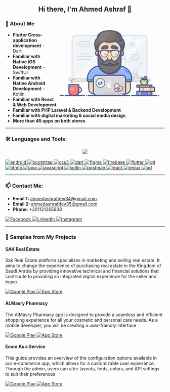<h2 align="center"> Hi there, I'm Ahmed Ashraf 👋 </h2>

<img align="right" width="350" src="/assets/programmer.gif" alt="Coding gif" />

### 🚀 About Me

- **Flutter Cross-application development** - Dart
- **Familiar with Native iOS Development** - SwiftUI
- **Familiar with Native Android Development** - Kotlin
- **Familiar with React & Web Development**
- **Familiar with PHP Laravel & Backend Development**
- **Familiar with digital marketing & social media design**
- **More than 45 apps on both stores**

<hr>

### 🛠 Languages and Tools:

<p align="center">
<a href="https://skillicons.dev">
<img src="https://skillicons.dev/icons?i=bootstrap,aws,dart,figma,firebase,flutter,git,java,js,kotlin,postman,react,redux,xd&perline=9" />
</a>
</p>


<p align="left">
    <a href="https://developer.android.com" target="_blank">
        <img src="https://cdn.jsdelivr.net/gh/devicons/devicon/icons/android/android-original.svg" alt="android" width="40" height="40"/>
    </a>
    <a href="https://getbootstrap.com" target="_blank">
        <img src="https://cdn.jsdelivr.net/gh/devicons/devicon/icons/bootstrap/bootstrap-original.svg" alt="bootstrap" width="40" height="40"/>
    </a>
    <a href="https://www.w3schools.com/css/" target="_blank">
        <img src="https://cdn.jsdelivr.net/gh/devicons/devicon/icons/css3/css3-original.svg" alt="css3" width="40" height="40"/>
    </a>
    <a href="https://dart.dev" target="_blank">
        <img src="https://cdn.jsdelivr.net/gh/devicons/devicon/icons/dart/dart-original.svg" alt="dart" width="40" height="40"/>
    </a>
    <a href="https://www.figma.com/" target="_blank">
        <img src="https://cdn.jsdelivr.net/gh/devicons/devicon/icons/figma/figma-original.svg" alt="figma" width="40" height="40"/>
    </a>
    <a href="https://firebase.google.com/" target="_blank">
        <img src="https://cdn.jsdelivr.net/gh/devicons/devicon/icons/firebase/firebase-plain.svg" alt="firebase" width="40" height="40"/>
    </a>
    <a href="https://flutter.dev" target="_blank">
        <img src="https://cdn.jsdelivr.net/gh/devicons/devicon/icons/flutter/flutter-original.svg" alt="flutter" width="40" height="40"/>
    </a>
    <a href="https://git-scm.com/" target="_blank">
        <img src="https://cdn.jsdelivr.net/gh/devicons/devicon/icons/git/git-original.svg" alt="git" width="40" height="40"/>
    </a>
    <a href="https://www.w3.org/html/" target="_blank">
        <img src="https://cdn.jsdelivr.net/gh/devicons/devicon/icons/html5/html5-original.svg" alt="html5" width="40" height="40"/>
    </a>
    <a href="https://www.java.com" target="_blank">
        <img src="https://cdn.jsdelivr.net/gh/devicons/devicon/icons/java/java-original.svg" alt="java" width="40" height="40"/>
    </a>
    <a href="https://developer.mozilla.org/en-US/docs/Web/JavaScript" target="_blank">
        <img src="https://cdn.jsdelivr.net/gh/devicons/devicon/icons/javascript/javascript-original.svg" alt="javascript" width="40" height="40"/>
    </a>
    <a href="https://kotlinlang.org" target="_blank">
        <img src="https://cdn.jsdelivr.net/gh/devicons/devicon/icons/kotlin/kotlin-original.svg" alt="kotlin" width="40" height="40"/>
    </a>
    <a href="https://postman.com" target="_blank">
        <img src="https://cdn.jsdelivr.net/gh/devicons/devicon/icons/postman/postman-original.svg" alt="postman" width="40" height="40"/>
    </a>
    <a href="https://reactjs.org/" target="_blank">
        <img src="https://cdn.jsdelivr.net/gh/devicons/devicon/icons/react/react-original.svg" alt="react" width="40" height="40"/>
    </a>
    <a href="https://redux.js.org" target="_blank">
        <img src="https://cdn.jsdelivr.net/gh/devicons/devicon/icons/redux/redux-original.svg" alt="redux" width="40" height="40"/>
    </a>
    <a href="https://www.adobe.com/products/xd.html" target="_blank">
        <img src="https://cdn.jsdelivr.net/gh/devicons/devicon/icons/xd/xd-plain.svg" alt="xd" width="40" height="40"/>
    </a>
</p>

<hr>

### 📫 Contact Me:

- **Email 1:** ahmedashrafdev34@gmail.com
- **Email 2:** ahmedashrafdev35@gmail.com
- **Phone:** +201121265838

<p align="left">
    <a href="https://www.facebook.com/ashef23" target="_blank">
        <img alt="Facebook" src="https://img.shields.io/badge/Facebook-1877F2.svg?style=for-the-badge&logo=facebook&logoColor=white" />
    </a>
    <a href="https://www.linkedin.com/in/ashhraf" target="_blank">
        <img alt="LinkedIn" src="https://img.shields.io/badge/LinkedIn-0077B5.svg?style=for-the-badge&logo=linkedin&logoColor=white" />
    </a>
    <a href="https://instagram.com/ahmed_ashraf34" target="_blank">
        <img alt="Instagram" src="https://img.shields.io/badge/Instagram-E4405F.svg?style=for-the-badge&logo=instagram&logoColor=white" />
    </a>
</p>

<hr>

### 💼 Samples from My Projects

#### SAK Real Estate

Sak Real Estate platform specializes in marketing and selling real estate. It aims to change the experience of purchasing real estate in the Kingdom of Saudi Arabia by providing innovative technical and financial solutions that contribute to providing an integrated digital experience for the seller and buyer.

<p align="left">
    <a href="https://play.google.com/store/apps/details?id=com.getsak.sak&hl=en&gl=US" target="_blank">
        <img alt="Google Play" src="https://img.shields.io/badge/Get%20it%20on%20Google%20Play-4285F4.svg?style=for-the-badge&logo=google-play&logoColor=white" />
    </a>
    <a href="https://apps.apple.com/us/app/sak-real-estate/id1520310363" target="_blank">
        <img alt="App Store" src="https://img.shields.io/badge/Get%20it%20on%20App%20Store-000000.svg?style=for-the-badge&logo=app-store&logoColor=white" />
    </a>
</p>

#### ALMasry Pharmacy

The AlMasry Pharmacy app is designed to provide a seamless and efficient shopping experience for all your cosmetic and personal care needs. As a mobile developer, you will be creating a user-friendly interface

<p align="left">
    <a href="https://play.google.com/store/apps/details?id=com.almasrypharmacy&hl=ar" target="_blank">
        <img alt="Google Play" src="https://img.shields.io/badge/Get%20it%20on%20Google%20Play-4285F4.svg?style=for-the-badge&logo=google-play&logoColor=white" />
    </a>
    <a href="https://apps.apple.com/us/app/almasry-store/id6483365001" target="_blank">
        <img alt="App Store" src="https://img.shields.io/badge/Get%20it%20on%20App%20Store-000000.svg?style=for-the-badge&logo=app-store&logoColor=white" />
    </a>
</p>

#### Ecom As a Service

This guide provides an overview of the configuration options available in our e-commerce app, which allows for a customizable user experience. Through the admin, users can alter layouts, fonts, colors, and API settings to suit their preferences

<p align="left">
    <a href="https://play.google.com/store/apps/details?id=com.crocoit.ecomservice" target="_blank">
        <img alt="Google Play" src="https://img.shields.io/badge/Get%20it%20on%20Google%20Play-4285F4.svg?style=for-the-badge&logo=google-play&logoColor=white" />
    </a>
    <a href="https://apps.apple.com/us/app/ecom-as-a-service/id6476941917" target="_blank">
        <img alt="App Store" src="https://img.shields.io/badge/Get%20it%20on%20App%20Store-000000.svg?style=for-the-badge&logo=app-store&logoColor=white" />
    </a>
</p>
